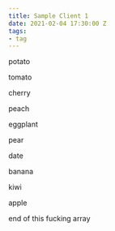 ```yaml
---
title: Sample Client 1
date: 2021-02-04 17:30:00 Z
tags:
- tag
---
```






potato

tomato

cherry

peach

eggplant

pear

date

banana






kiwi

apple


end of this fucking array